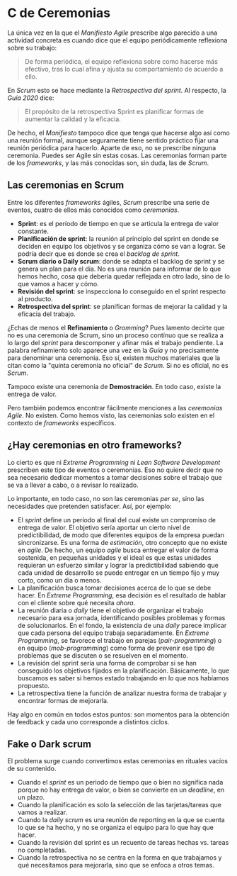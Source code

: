 # C de Ceremonias

La única vez en la que el _Manifiesto Agile_ prescribe algo parecido a una actividad concreta es cuando dice que el equipo periódicamente reflexiona sobre su trabajo:

> De forma periódica, el equipo reflexiona sobre como hacerse más efectivo, tras lo cual afina y ajusta su comportamiento de acuerdo a ello.

En _Scrum_ esto se hace mediante la _Retrospectiva del sprint_. Al respecto, la _Guía 2020_ dice:

> El propósito de la retrospectiva Sprint es planificar formas de aumentar la calidad y la eficacia.

De hecho, el _Manifiesto_ tampoco dice que tenga que hacerse algo así como una reunión formal, aunque seguramente tiene sentido práctico fijar una reunión periódica para hacerlo. Aparte de eso, no se prescribe ninguna ceremonia. Puedes ser Agile sin estas cosas. Las ceremonias forman parte de los _frameworks_, y las más conocidas son, sin duda, las de _Scrum_.

## Las ceremonias en Scrum

Entre los diferentes _frameworks_ ágiles, _Scrum_ prescribe una serie de eventos, cuatro de ellos más conocidos como _ceremonias_.

* **Sprint**: es el período de tiempo en que se articula la entrega de valor constante.
* **Planificación de sprint**: la reunión al principio del sprint en donde se deciden en equipo los objetivos y se organiza cómo se van a lograr. Se podría decir que es donde se crea el _backlog de sprint_.
* **Scrum diario o Daily scrum**: donde se adapta el backlog de sprint y se genera un plan para el día. No es una reunión para informar de lo que hemos hecho, cosa que debería quedar reflejada en otro lado, sino de lo que vamos a hacer y cómo.
* **Revisión del sprint**: se inspecciona lo conseguido en el sprint respecto al producto.
* **Retrospectiva del sprint**: se planifican formas de mejorar la calidad y la eficacia del trabajo.

¿Echas de menos el **Refinamiento** o _Gromming_? Pues lamento decirte que no es una ceremonia de Scrum, sino un proceso contínuo que se realiza a lo largo del _sprint_ para descomponer y afinar más el trabajo pendiente. La palabra refinamiento solo aparece una vez en la _Guía_ y no precisamente para denominar una ceremonia. Eso sí, existen muchos materiales que la citan como la "quinta ceremonia no oficial" de _Scrum_. Si no es oficial, no es _Scrum_.

Tampoco existe una ceremonia de **Demostración**. En todo caso, existe la entrega de valor.

Pero también podemos encontrar fácilmente menciones a las _ceremonias Agile_. No existen. Como hemos visto, las ceremonias solo existen en el contexto de _frameworks_ específicos.

## ¿Hay ceremonias en otro frameworks?

Lo cierto es que ni _Extreme Programming_ ni _Lean Software Development_ prescriben este tipo de eventos o ceremonias. Eso no quiere decir que no sea necesario dedicar momentos a tomar decisiones sobre el trabajo que se va a llevar a cabo, o a revisar lo realizado.

Lo importante, en todo caso, no son las ceremonias _per se_, sino las necesidades que pretenden satisfacer. Así, por ejemplo:

* El _sprint_ define un período al final del cual existe un compromiso de entrega de valor. El objetivo sería aportar un cierto nivel de predictibilidad, de modo que diferentes equipos de la empresa puedan sincronizarse. Es una forma de _estimación_, otro concepto que no existe en _agile_. De hecho, un equipo _agile_ busca entregar el valor de forma sostenida, en pequeñas unidades y el ideal es que estas unidades requieran un esfuerzo similar y lograr la predictibilidad sabiendo que cada unidad de desarrollo se puede entregar en un tiempo fijo y muy corto, como un día o menos.
* La planificación busca tomar decisiones acerca de lo que se debe hacer. En _Extreme Programming_, esa decisión es el resultado de hablar con el cliente sobre qué necesita _ahora_.
* La reunión diaria o _daily_ tiene el objetivo de organizar el trabajo necesario para esa jornada, identificando posibles problemas y formas de solucionarlos. En el fondo, la existencia de una _daily_ parece implicar que cada persona del equipo trabaja separadamente. En _Extreme Programming_, se favorece el trabajo en parejas (_pair-programming_) o en equipo (_mob-programming_) como forma de prevenir ese tipo de problemas que se discuten o se resuelven en el momento.
* La revisión del sprint sería una forma de comprobar si se han conseguido los objetivos fijados en la planificación. Básicamente, lo que buscamos es saber si hemos estado trabajando en lo que nos habíamos propuesto.
* La retrospectiva tiene la función de analizar nuestra forma de trabajar y encontrar formas de mejorarla. 

Hay algo en común en todos estos puntos: son momentos para la obtención de feedback y cada uno corresponde a distintos ciclos.

## Fake o Dark scrum

El problema surge cuando convertimos estas ceremonias en rituales vacíos de su contenido.

* Cuando el _sprint_ es un periodo de tiempo que o bien no significa nada porque no hay entrega de valor, o bien se convierte en un _deadline_, en un plazo.
* Cuando la planificación es solo la selección de las tarjetas/tareas que vamos a realizar.
* Cuando la _daily scrum_ es una reunión de reporting en la que se cuenta lo que se ha hecho, y no se organiza el equipo para lo que hay que hacer.
* Cuando la revisión del sprint es un recuento de tareas hechas vs. tareas no completadas. 
* Cuando la retrospectiva no se centra en la forma en que trabajamos y qué necesitamos para mejorarla, sino que se enfoca a otros temas.
